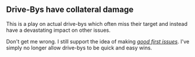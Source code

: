 ## Drive-Bys have collateral damage

This is a play on actual drive-bys which often miss their target and instead have a devastating impact on other issues.

Don't get me wrong. I still support the idea of making [_good first issues_][4628-0001]. I've simply no longer allow drive-bys to be quick and easy wins.

[4628-0001]: https://kjaymiller.com/blog/good-first-issues-are-hard.html

<!-- Report:
(35:69:32): [_good first issues_](site:kjaymiller.com good first issues) => https://kjaymiller.com/blog/good-first-issues-are-hard.html
(0:69:32): Processed: 1 links, 0 errors.
-->
